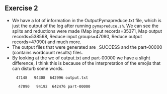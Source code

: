 ## Exercise 2
- We have a lot of information in the OutputPymapreduce.txt file, which is just the output
of the log after running ``pymapreduce.sh``. We can see the splits and reductions were made (Map input records=35371,
        Map output records=538568, Reduce input groups=47090, Reduce output records=47090) and much more.
- The output files that were generated are _SUCCESS and the part-00000 (contains wordcount results) files.
- By looking at the wc of output.txt and part-00000 we have a slight difference, I think this is because of the interpretation
of the emojis that can disturb some words.

``      47148   94308  642996 output.txt ``

``      47090   94192  642476 part-00000``
